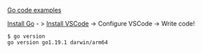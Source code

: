 [Go code examples](https://github.com/StephenGrider/GoCasts)


[Install Go](https://golang.org/dl) - > [Install VSCode](https://code.visualstudio.com) -> Configure VSCode -> Write code!

```
$ go version
go version go1.19.1 darwin/arm64
```
